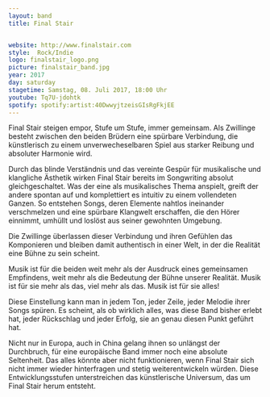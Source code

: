 ```yaml
---
layout: band
title: Final Stair


website: http://www.finalstair.com
style:  Rock/Indie  
logo: finalstair_logo.png
picture: finalstair_band.jpg
year: 2017
day: saturday
stagetime: Samstag, 08. Juli 2017, 18:00 Uhr
youtube: Tq7U-jdohtk
spotify: spotify:artist:40DwwyjtzeisGIsRgFkjEE
---
```

Final Stair steigen empor, Stufe um Stufe, immer gemeinsam. Als Zwillinge besteht zwischen den beiden Brüdern eine spürbare Verbindung, die künstlerisch zu einem unverwecheselbaren Spiel aus starker Reibung und absoluter Harmonie wird.


Durch das blinde Verständnis und das vereinte Gespür für musikalische und klangliche Ästhetik wirken Final Stair bereits im Songwriting absolut gleichgeschaltet. Was der eine als musikalisches Thema anspielt, greift der andere spontan auf und komplettiert es intuitiv zu einem vollendeten Ganzen. So entstehen Songs, deren Elemente nahtlos ineinander verschmelzen und eine spürbare Klangwelt erschaffen, die den Hörer einnimmt, umhüllt und loslöst aus seiner gewohnten Umgebung.


Die Zwillinge überlassen dieser Verbindung und ihren Gefühlen das Komponieren und bleiben damit authentisch in einer Welt, in der die Realität eine Bühne zu sein scheint.


Musik ist für die beiden weit mehr als der Ausdruck eines gemeinsamen Empfindens, weit mehr als die Bedeutung der Bühne unserer Realität. Musik ist für sie mehr als das, viel mehr als das. Musik ist für sie alles!


Diese Einstellung kann man in jedem Ton, jeder Zeile, jeder Melodie ihrer Songs spüren. Es scheint, als ob wirklich alles, was diese Band bisher erlebt hat, jeder Rückschlag und jeder Erfolg, sie an genau diesen Punkt geführt hat.


Nicht nur in Europa, auch in China gelang ihnen so unlängst der Durchbruch, für eine europäische Band immer noch eine absolute Seltenheit. Das alles könnte aber nicht funktionieren, wenn Final Stair sich nicht immer wieder hinterfragen und stetig weiterentwickeln würden. Diese Entwicklungsstufen unterstreichen das künstlerische Universum, das um Final Stair herum entsteht.
